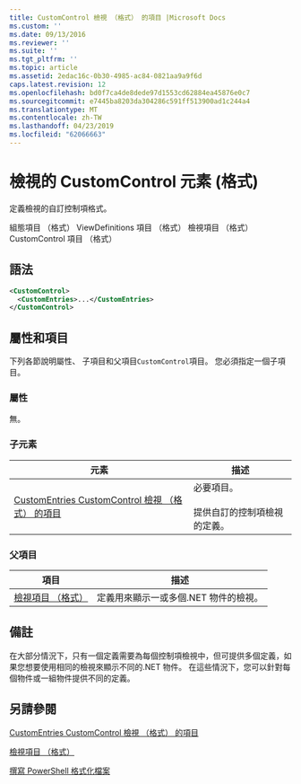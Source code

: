 ```yaml
---
title: CustomControl 檢視 （格式） 的項目 |Microsoft Docs
ms.custom: ''
ms.date: 09/13/2016
ms.reviewer: ''
ms.suite: ''
ms.tgt_pltfrm: ''
ms.topic: article
ms.assetid: 2edac16c-0b30-4985-ac84-0821aa9a9f6d
caps.latest.revision: 12
ms.openlocfilehash: bd0f7ca4de8dede97d1553cd62884ea45876e0c7
ms.sourcegitcommit: e7445ba8203da304286c591ff513900ad1c244a4
ms.translationtype: MT
ms.contentlocale: zh-TW
ms.lasthandoff: 04/23/2019
ms.locfileid: "62066663"
---
```

# <a name="customcontrol-element-for-view-format"></a>檢視的 CustomControl 元素 (格式)

定義檢視的自訂控制項格式。

組態項目 （格式） ViewDefinitions 項目 （格式） 檢視項目 （格式） CustomControl 項目 （格式）

## <a name="syntax"></a>語法

```xml
<CustomControl>
  <CustomEntries>...</CustomEntries>
</CustomControl>
```

## <a name="attributes-and-elements"></a>屬性和項目

下列各節說明屬性、 子項目和父項目`CustomControl`項目。 您必須指定一個子項目。

### <a name="attributes"></a>屬性

無。

### <a name="child-elements"></a>子元素

|元素|描述|
|-------------|-----------------|
|[CustomEntries CustomControl 檢視 （格式） 的項目](./customentries-element-for-customcontrol-for-view-format.md)|必要項目。<br /><br /> 提供自訂的控制項檢視的定義。|

### <a name="parent-elements"></a>父項目

|項目|描述|
|-------------|-----------------|
|[檢視項目 （格式）](./view-element-format.md)|定義用來顯示一或多個.NET 物件的檢視。|

## <a name="remarks"></a>備註

在大部分情況下，只有一個定義需要為每個控制項檢視中，但可提供多個定義，如果您想要使用相同的檢視來顯示不同的.NET 物件。 在這些情況下，您可以針對每個物件或一組物件提供不同的定義。

## <a name="see-also"></a>另請參閱

[CustomEntries CustomControl 檢視 （格式） 的項目](./customentries-element-for-customcontrol-for-view-format.md)

[檢視項目 （格式）](./view-element-format.md)

[撰寫 PowerShell 格式化檔案](./writing-a-powershell-formatting-file.md)
